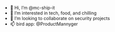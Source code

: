 - 👋 Hi, I’m @mc-ship-it
- 👀 I’m interested in tech, food, and chilling
- 💞️ I’m looking to collaborate on security projects
- 📫 bird app: @ProductMannyger 

<!---
mc-ship-it/mc-ship-it is a ✨ special ✨ repository because its `README.md` (this file) appears on your GitHub profile.
You can click the Preview link to take a look at your changes.
--->
